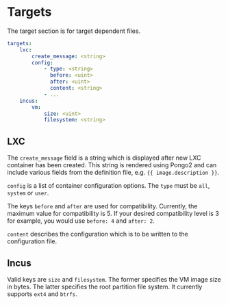 # Targets

The target section is for target dependent files.

```yaml
targets:
    lxc:
        create_message: <string>
        config:
            - type: <string>
              before: <uint>
              after: <uint>
              content: <string>
            - ...
    incus:
        vm:
            size: <uint>
            filesystem: <string>
```

## LXC

The `create_message` field is a string which is displayed after new LXC container has been created.
This string is rendered using Pongo2 and can include various fields from the definition file, e.g. `{{ image.description }}`.

`config` is a list of container configuration options.
The `type` must be `all`, `system` or `user`.

The keys `before` and `after` are used for compatibility.
Currently, the maximum value for compatibility is 5.
If your desired compatibility level is 3 for example, you would use `before: 4` and `after: 2`.

`content` describes the configuration which is to be written to the configuration file.

## Incus

Valid keys are `size` and `filesystem`.
The former specifies the VM image size in bytes.
The latter specifies the root partition file system.
It currently supports `ext4` and `btrfs`.
